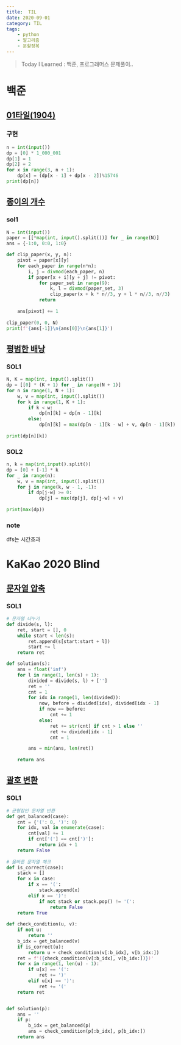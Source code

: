 ```yaml
---
title:  TIL
date: 2020-09-01
category: TIL
tags:
    - python
    - 알고리즘
    - 분할정복
---
```


> Today I Learned : 백준, 프로그래머스 문제풀이.. 

# 백준

## [01타일(1904)](https://www.acmicpc.net/problem/1904)

### 구현
```python
n = int(input())
dp = [0] * 1_000_001
dp[1] = 1
dp[2] = 2
for x in range(3, n + 1):
    dp[x] = (dp[x - 1] + dp[x - 2])%15746
print(dp[n])
```

## [종이의 개수](https://www.acmicpc.net/problem/1780)

### sol1
```python
N = int(input())
paper = [[*map(int, input().split())] for _ in range(N)]
ans = {-1:0, 0:0, 1:0}

def clip_paper(x, y, n):    
    pivot = paper[x][y]
    for each_paper in range(n*n):
        i, j = divmod(each_paper, n)
        if paper[x + i][y + j] != pivot:
            for paper_set in range(9):
                k, l = divmod(paper_set, 3)
                clip_paper(x + k * n//3, y + l * n//3, n//3)
            return
            
    ans[pivot] += 1
        
clip_paper(0, 0, N)
print(f'{ans[-1]}\n{ans[0]}\n{ans[1]}')
```

## [평범한 배낭](https://www.acmicpc.net/problem/12865)

### SOL1
```python
N, K = map(int, input().split())
dp = [[0] * (K + 1) for _ in range(N + 1)]
for n in range(1, N + 1):
    w, v = map(int, input().split())
    for k in range(1, K + 1):
        if k < w:
            dp[n][k] = dp[n - 1][k]
        else:
            dp[n][k] = max(dp[n - 1][k - w] + v, dp[n - 1][k])
            
print(dp[n][k])
```

### SOL2
```python
n, k = map(int,input().split())
dp = [0] + [-1] * k
for _ in range(n):
    w, v = map(int, input().split())
    for j in range(k, w - 1, -1):
        if dp[j-w] >= 0:
            dp[j] = max(dp[j], dp[j-w] + v)
        
print(max(dp))

```

### note
dfs는 시간초과

# KaKao 2020 Blind

## [문자열 압축](https://programmers.co.kr/learn/courses/30/lessons/60057)

### SOL1
```python
# 문자열 나누기
def divide(s, l):
    ret, start = [], 0
    while start < len(s):
        ret.append(s[start:start + l])
        start += l
    return ret

def solution(s):
    ans = float('inf')
    for l in range(1, len(s) + 1):
        divided = divide(s, l) + ['']
        ret = ''
        cnt = 1
        for idx in range(1, len(divided)):
            now, before = divided[idx], divided[idx - 1]
            if now == before:
                cnt += 1
            else:
                ret += str(cnt) if cnt > 1 else ''
                ret += divided[idx - 1]
                cnt = 1

        ans = min(ans, len(ret)) 
    
    return ans
```

## [괄호 변환](https://programmers.co.kr/learn/courses/30/lessons/60058)

### SOL1
```python
# 균형잡인 문자열 반환
def get_balanced(case):
    cnt = {'(': 0, ')': 0}
    for idx, val in enumerate(case):
        cnt[val] += 1
        if cnt['('] == cnt[')']:
            return idx + 1
    return False
    
# 옳바른 문자열 채크
def is_correct(case):
    stack = []
    for x in case:
        if x == '(':
            stack.append(x)
        elif x == ')':
            if not stack or stack.pop() != '(':
                return False
    return True
        
def check_condition(u, v):
    if not u:
        return ''
    b_idx = get_balanced(v)
    if is_correct(u):
        return u + check_condition(v[:b_idx], v[b_idx:])
    ret = f'({check_condition(v[:b_idx], v[b_idx:])})'
    for x in range(1, len(u) - 1):
        if u[x] == '(':
            ret += ')'
        elif u[x] == ')':
            ret += '('
    return ret


def solution(p):
    ans = ''
    if p:
        b_idx = get_balanced(p)
        ans = check_condition(p[:b_idx], p[b_idx:])
    return ans
```